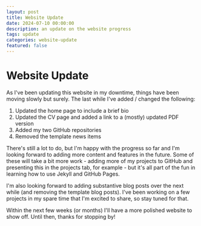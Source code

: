 ```yaml
---
layout: post
title: Website Update
date: 2024-07-10 00:00:00
description: an update on the website progress
tags: update
categories: website-update 
featured: false
---
```


# Website Update
As I've been updating this website in my downtime, things have been moving slowly but surely. The last while I've added / changed the following:

1. Updated the home page to include a brief bio
2. Updated the CV page and added a link to a (mostly) updated PDF version
3. Added my two GitHub repositories 
4. Removed the template news items

There's still a lot to do, but I'm happy with the progress so far and I'm looking forward to adding more content and features in the future. Some of these will take a bit more work - adding more of my projects to GitHub and presenting this in the projects tab, for example - but it's all part of the fun in learning how to use Jekyll and GitHub Pages.

I'm also looking forward to adding substantive blog posts over the next while (and removing the template blog posts). I've been working on a few projects in my spare time that I'm excited to share, so stay tuned for that.

Within the next few weeks (or months) I'll have a more polished website to show off. Until then, thanks for stopping by!